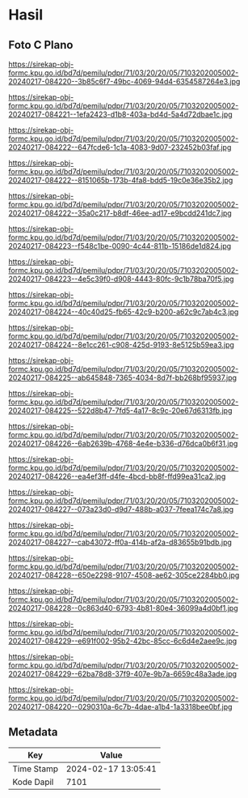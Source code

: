 # Hasil

## Foto C Plano

https://sirekap-obj-formc.kpu.go.id/bd7d/pemilu/pdpr/71/03/20/20/05/7103202005002-20240217-084220--3b85c6f7-49bc-4069-94d4-6354587264e3.jpg

https://sirekap-obj-formc.kpu.go.id/bd7d/pemilu/pdpr/71/03/20/20/05/7103202005002-20240217-084221--1efa2423-d1b8-403a-bd4d-5a4d72dbae1c.jpg

https://sirekap-obj-formc.kpu.go.id/bd7d/pemilu/pdpr/71/03/20/20/05/7103202005002-20240217-084222--647fcde6-1c1a-4083-9d07-232452b03faf.jpg

https://sirekap-obj-formc.kpu.go.id/bd7d/pemilu/pdpr/71/03/20/20/05/7103202005002-20240217-084222--8151065b-173b-4fa8-bdd5-19c0e36e35b2.jpg

https://sirekap-obj-formc.kpu.go.id/bd7d/pemilu/pdpr/71/03/20/20/05/7103202005002-20240217-084222--35a0c217-b8df-46ee-ad17-e9bcdd241dc7.jpg

https://sirekap-obj-formc.kpu.go.id/bd7d/pemilu/pdpr/71/03/20/20/05/7103202005002-20240217-084223--f548c1be-0090-4c44-811b-15186de1d824.jpg

https://sirekap-obj-formc.kpu.go.id/bd7d/pemilu/pdpr/71/03/20/20/05/7103202005002-20240217-084223--4e5c39f0-d908-4443-80fc-9c1b78ba70f5.jpg

https://sirekap-obj-formc.kpu.go.id/bd7d/pemilu/pdpr/71/03/20/20/05/7103202005002-20240217-084224--40c40d25-fb65-42c9-b200-a62c9c7ab4c3.jpg

https://sirekap-obj-formc.kpu.go.id/bd7d/pemilu/pdpr/71/03/20/20/05/7103202005002-20240217-084224--8e1cc261-c908-425d-9193-8e5125b59ea3.jpg

https://sirekap-obj-formc.kpu.go.id/bd7d/pemilu/pdpr/71/03/20/20/05/7103202005002-20240217-084225--ab645848-7365-4034-8d7f-bb268bf95937.jpg

https://sirekap-obj-formc.kpu.go.id/bd7d/pemilu/pdpr/71/03/20/20/05/7103202005002-20240217-084225--522d8b47-7fd5-4a17-8c9c-20e67d6313fb.jpg

https://sirekap-obj-formc.kpu.go.id/bd7d/pemilu/pdpr/71/03/20/20/05/7103202005002-20240217-084226--6ab2639b-4768-4e4e-b336-d76dca0b6f31.jpg

https://sirekap-obj-formc.kpu.go.id/bd7d/pemilu/pdpr/71/03/20/20/05/7103202005002-20240217-084226--ea4ef3ff-d4fe-4bcd-bb8f-ffd99ea31ca2.jpg

https://sirekap-obj-formc.kpu.go.id/bd7d/pemilu/pdpr/71/03/20/20/05/7103202005002-20240217-084227--073a23d0-d9d7-488b-a037-7feea174c7a8.jpg

https://sirekap-obj-formc.kpu.go.id/bd7d/pemilu/pdpr/71/03/20/20/05/7103202005002-20240217-084227--cab43072-ff0a-414b-af2a-d83655b91bdb.jpg

https://sirekap-obj-formc.kpu.go.id/bd7d/pemilu/pdpr/71/03/20/20/05/7103202005002-20240217-084228--650e2298-9107-4508-ae62-305ce2284bb0.jpg

https://sirekap-obj-formc.kpu.go.id/bd7d/pemilu/pdpr/71/03/20/20/05/7103202005002-20240217-084228--0c863d40-6793-4b81-80e4-36099a4d0bf1.jpg

https://sirekap-obj-formc.kpu.go.id/bd7d/pemilu/pdpr/71/03/20/20/05/7103202005002-20240217-084229--e691f002-95b2-42bc-85cc-6c6d4e2aee9c.jpg

https://sirekap-obj-formc.kpu.go.id/bd7d/pemilu/pdpr/71/03/20/20/05/7103202005002-20240217-084229--62ba78d8-37f9-407e-9b7a-6659c48a3ade.jpg

https://sirekap-obj-formc.kpu.go.id/bd7d/pemilu/pdpr/71/03/20/20/05/7103202005002-20240217-084220--0290310a-6c7b-4dae-a1b4-1a3318bee0bf.jpg


## Metadata

| Key        | Value               |
| ---------- | ------------------- |
| Time Stamp | 2024-02-17 13:05:41 |
| Kode Dapil | 7101                |



